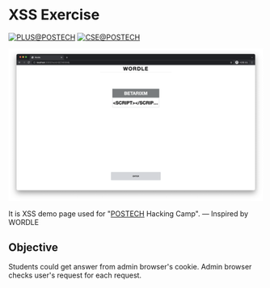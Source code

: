 # XSS Exercise

[![PLUS@POSTECH](https://img.shields.io/badge/PLUS-POSTECH-000000)](https://plus.or.kr) 
[![CSE@POSTECH](https://img.shields.io/badge/Computer%20Science%20&%20Engineering-POSTECH-c80150)](https://cse.postech.ac.kr)

![Screenshot](README/preview.png)

It is XSS demo page used for "[POSTECH](https://postech.ac.kr) Hacking Camp". — Inspired by WORDLE

## Objective

Students could get answer from admin browser's cookie. Admin browser checks user's request for each request.
